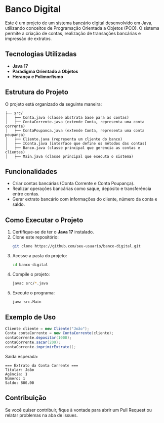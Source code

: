 # Banco Digital

Este é um projeto de um sistema bancário digital desenvolvido em Java, utilizando conceitos de Programação Orientada a Objetos (POO). O sistema permite a criação de contas, realização de transações bancárias e impressão de extratos.

## Tecnologias Utilizadas
- **Java 17**
- **Paradigma Orientado a Objetos**
- **Herança e Polimorfismo**

## Estrutura do Projeto

O projeto está organizado da seguinte maneira:

```
├── src/
│   ├── Conta.java (classe abstrata base para as contas)
│   ├── ContaCorrente.java (extende Conta, representa uma conta corrente)
│   ├── ContaPoupanca.java (extende Conta, representa uma conta poupança)
│   ├── Cliente.java (representa um cliente do banco)
│   ├── IConta.java (interface que define os métodos das contas)
│   ├── Banco.java (classe principal que gerencia as contas e clientes)
│   ├── Main.java (classe principal que executa o sistema)
```

## Funcionalidades
- Criar contas bancárias (Conta Corrente e Conta Poupança).
- Realizar operações bancárias como saque, depósito e transferência entre contas.
- Gerar extrato bancário com informações do cliente, número da conta e saldo.

## Como Executar o Projeto
1. Certifique-se de ter o **Java 17** instalado.
2. Clone este repositório:
   ```sh
   git clone https://github.com/seu-usuario/banco-digital.git
   ```
3. Acesse a pasta do projeto:
   ```sh
   cd banco-digital
   ```
4. Compile o projeto:
   ```sh
   javac src/*.java
   ```
5. Execute o programa:
   ```sh
   java src.Main
   ```

## Exemplo de Uso

```java
Cliente cliente = new Cliente("João");
Conta contaCorrente = new ContaCorrente(cliente);
contaCorrente.depositar(1000);
contaCorrente.sacar(200);
contaCorrente.imprimirExtrato();
```

Saída esperada:
```
=== Extrato da Conta Corrente ===
Titular: João
Agência: 1
Número: 1
Saldo: 800.00
```

## Contribuição
Se você quiser contribuir, fique à vontade para abrir um Pull Request ou relatar problemas na aba de issues.


